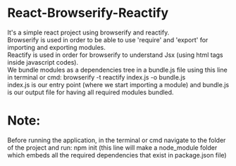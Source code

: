 # React-Browserify-Reactify<br />
It's a simple react project using browserify and reactify.<br />
Browserify is used in order to be able to use 'require' and 'export' for importing and exporting modules.<br />
Reactify is used in order for browserify to understand Jsx (using html tags inside javascript codes).<br />
We bundle modules as a dependencies tree in a bundle.js file using this line in terminal or cmd: browserify -t reactify index.js -o bundle.js<br />
index.js is our entry point (where we start importing a module) and bundle.js is our output file for having all required modules bundled.<br />

# Note:
Before running the application, in the terminal or cmd navigate to the folder of the project and run: npm init (this line will make a node_module folder which embeds all the required dependencies that exist in package.json file)
